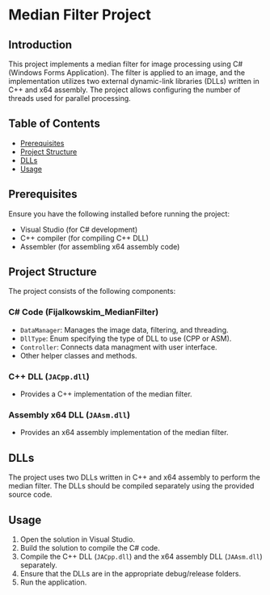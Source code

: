 # Median Filter Project

## Introduction
This project implements a median filter for image processing using C# (Windows Forms Application). The filter is applied to an image, and the implementation utilizes two external dynamic-link libraries (DLLs) written in C++ and x64 assembly. The project allows configuring the number of threads used for parallel processing.

## Table of Contents
- [Prerequisites](#prerequisites)
- [Project Structure](#project-structure)
- [DLLs](#dlls)
- [Usage](#usage)

## Prerequisites
Ensure you have the following installed before running the project:
- Visual Studio (for C# development)
- C++ compiler (for compiling C++ DLL)
- Assembler (for assembling x64 assembly code)

## Project Structure
The project consists of the following components:

### C# Code (Fijalkowskim_MedianFilter)
- `DataManager`: Manages the image data, filtering, and threading.
- `DllType`: Enum specifying the type of DLL to use (CPP or ASM).
- `Controller`: Connects data managment with user interface.
- Other helper classes and methods.

### C++ DLL (`JACpp.dll`)
- Provides a C++ implementation of the median filter.

### Assembly x64 DLL (`JAAsm.dll`)
- Provides an x64 assembly implementation of the median filter.

## DLLs
The project uses two DLLs written in C++ and x64 assembly to perform the median filter. The DLLs should be compiled separately using the provided source code.

## Usage
1. Open the solution in Visual Studio.
2. Build the solution to compile the C# code.
3. Compile the C++ DLL (`JACpp.dll`) and the x64 assembly DLL (`JAAsm.dll`) separately.
4. Ensure that the DLLs are in the appropriate debug/release folders.
5. Run the application.

